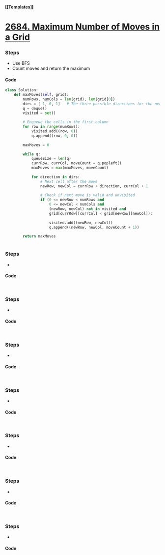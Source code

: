 #### [[Templates]]

# [2684. Maximum Number of Moves in a Grid](https://leetcode.com/problems/maximum-number-of-moves-in-a-grid/)
### Steps
* Use BFS 
* Count moves and return the maximum

#### Code
```python
class Solution:
    def maxMoves(self, grid):
        numRows, numCols = len(grid), len(grid[0])
        dirs = [-1, 0, 1]   # The three possible directions for the next column
        q = deque()
        visited = set()
        
        # Enqueue the cells in the first column
        for row in range(numRows):
            visited.add((row, 0))
            q.append((row, 0, 0))
            
        maxMoves = 0
        
        while q:
            queueSize = len(q)
            currRow, currCol, moveCount = q.popleft()
            maxMoves = max(maxMoves, moveCount)
            
            for direction in dirs:
                # Next cell after the move
                newRow, newCol = currRow + direction, currCol + 1
                
                # Check if next move is valid and unvisited
                if (0 <= newRow < numRows and 
                    0 <= newCol < numCols and 
                    (newRow, newCol) not in visited and 
                    grid[currRow][currCol] < grid[newRow][newCol]):
                    
                    visited.add((newRow, newCol))
                    q.append((newRow, newCol, moveCount + 1))
                        
        return maxMoves
```

# 
### Steps
* 

#### Code
```python

```


# 
### Steps
* 

#### Code
```python

```


# 
### Steps
* 

#### Code
```python

```


# 
### Steps
* 

#### Code
```python

```

# 
### Steps
* 

#### Code
```python

```


# 
### Steps
* 

#### Code
```python

```


# 
### Steps
* 

#### Code
```python

```